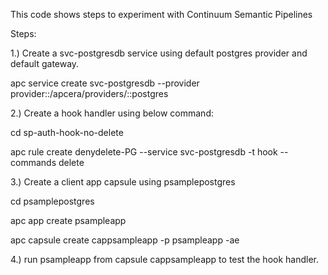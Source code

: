 This code shows steps to experiment with Continuum Semantic Pipelines

Steps:

1.) Create a svc-postgresdb service using default postgres provider and default gateway.

apc service create svc-postgresdb --provider provider::/apcera/providers/::postgres


2.) Create a hook handler using below command:

cd sp-auth-hook-no-delete

apc rule create  denydelete-PG --service svc-postgresdb -t hook --commands delete

3.) Create a client app capsule using psamplepostgres

cd psamplepostgres

apc app create psampleapp

apc capsule create cappsampleapp -p psampleapp -ae

4.) run psampleapp from capsule cappsampleapp to test the hook handler.
